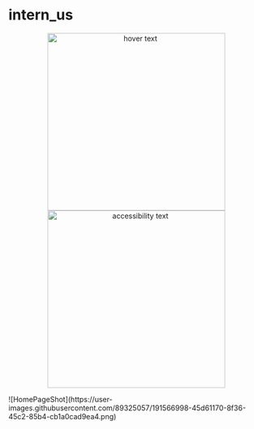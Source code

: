 # intern_us

<p align="center">
  <img src="![DetailPageShot](https://user-images.githubusercontent.com/89325057/191566910-aa8009f4-81ef-4bff-9c7e-2082f3fec8d2.png)
" width="350" title="hover text">
  <img src="" width="350" alt="accessibility text">
</p>
![HomePageShot](https://user-images.githubusercontent.com/89325057/191566998-45d61170-8f36-45c2-85b4-cb1a0cad9ea4.png)
